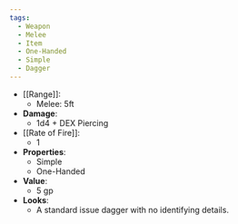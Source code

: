 ```yaml
---
tags:
  - Weapon
  - Melee
  - Item
  - One-Handed
  - Simple
  - Dagger
---
```

* [[Range]]:
	* Melee: 5ft
* __Damage__:
	* 1d4 + DEX Piercing
* [[Rate of Fire]]:
	* 1
* __Properties__:
	* Simple
	* One-Handed
* **Value**:
	* 5 gp
* **Looks**:
	* A standard issue dagger with no identifying details.